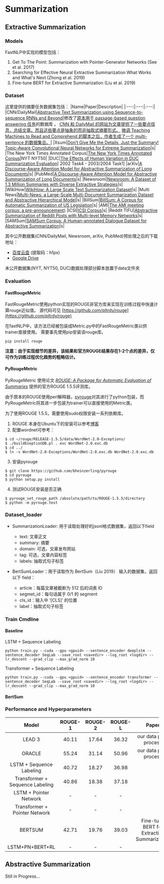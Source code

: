 # Summarization 

## Extractive Summarization


### Models

FastNLP中实现的模型包括：

1. Get To The Point: Summarization with Pointer-Generator Networks (See et al. 2017)
2. Searching for Effective Neural Extractive Summarization  What Works and What's Next (Zhong et al. 2019)
3. Fine-tune BERT for Extractive Summarization (Liu et al. 2019)


### Dataset

这里提供的摘要任务数据集包括：
|Name|Paper|Description|
|:---:|:---:|:---:|
|CNN/DailyMail|[Abstractive Text Summarization using Sequence-to-sequence RNNs and Beyond](https://www.aclweb.org/anthology/K16-1028/)|修改了[原本用于 passage-based question answering 任务](https://arxiv.org/abs/1506.03340)的数据库 。 [CNN 和 DailyMail 的网站为文章提供了一些要点信息，总结文章。而且这些要点是抽象的而非抽取式摘要形式。](https://arxiv.org/abs/1506.03340 "Both news providers supplement their articles with a number of bullet points, summarising aspects of the information contained in the article. Of key importance is that these summary points are abstractive and do not simply copy sentences from the documents.") [微调 Teaching Machines to Read and Comprehend 的脚本之后，作者生成了一个 multi-sentence 的数据集合。](https://www.aclweb.org/anthology/K16-1028/ "With a simple modification of the script, we restored all the summary bullets of each story in the original order to obtain a multi-sentence summary, where each bullet is treated as a sentence.")|
|Xsum|[Don’t Give Me the Details, Just the Summary! Topic-Aware Convolutional Neural Networks for Extreme Summarization](https://www.aclweb.org/anthology/D18-1206/)|s|
|The New York Times Annotated Corpus|[The New York Times Annotated Corpus](https://catalog.ldc.upenn.edu/LDC2008T19)|NYT NYT50|
|DUC|[The Effects of Human Variation in DUC Summarization Evaluation](https://www.aclweb.org/anthology/W04-1003/)| 2002 Task4 - 2003/2004 Task1|
|arXiv|[A Discourse-Aware Attention Model for Abstractive Summarization of Long Documents](https://arxiv.org/abs/1804.05685)|s|
|PubMed|[A Discourse-Aware Attention Model for Abstractive Summarization of Long Documents](https://arxiv.org/abs/1804.05685)|s|
|Newsroom|[Newsroom: A Dataset of 1.3 Million Summaries with Diverse Extractive Strategies](https://www.aclweb.org/anthology/N18-1065/)|s|
|WikiHow|[WikiHow: A Large Scale Text Summarization Dataset](https://arxiv.org/abs/1810.09305)|s|
|Multi News|[Multi-News: a Large-Scale Multi-Document Summarization Dataset and Abstractive Hierarchical Model](https://arxiv.org/abs/1906.01749)|s|
|BillSum|[BillSum: A Corpus for Automatic Summarization of US Legislation](https://www.aclweb.org/anthology/D19-5406/)|s|
|AMI|[The AMI meeting corpus: a pre-announcement](http://groups.inf.ed.ac.uk/ami/download/))
|ICSI|[ICSI Corpus](http://groups.inf.ed.ac.uk/ami/icsi/)|s|
|Reddit TIFU|[Abstractive Summarization of Reddit Posts with Multi-level Memory Networks](https://arxiv.org/abs/1811.00783)|s|
|SAMSum|[SAMSum Corpus: A Human-annotated Dialogue Dataset for Abstractive Summarization](https://arxiv.org/abs/1911.12237)|s|



其中公开数据集(CNN/DailyMail, Newsroom, arXiv, PubMed)预处理之后的下载地址：

- [百度云盘](https://pan.baidu.com/s/11qWnDjK9lb33mFZ9vuYlzA) (提取码：h1px)
- [Google Drive](https://drive.google.com/file/d/1uzeSdcLk5ilHaUTeJRNrf-_j59CQGe6r/view?usp=drivesdk)

未公开数据集(NYT, NYT50, DUC)数据处理部分脚本放置于data文件夹



### Evaluation

#### FastRougeMetric

FastRougeMetric使用python实现的ROUGE非官方库来实现在训练过程中快速计算rouge近似值。
 源代码可见 [https://github.com/pltrdy/rouge](https://github.com/pltrdy/rouge)

在fastNLP中，该方法已经被包装成Metric.py中的FastRougeMetric类以供trainer直接使用。
需要事先使用pip安装该rouge库。

    pip install rouge


**注意：由于实现细节的差异，该结果和官方ROUGE结果存在1-2个点的差异，仅可作为训练过程优化趋势的粗略估计。**

    

#### PyRougeMetric

PyRougeMetric 使用论文 [*ROUGE: A Package for Automatic Evaluation of Summaries*](https://www.aclweb.org/anthology/W04-1013) 提供的官方ROUGE 1.5.5评测库。

由于原本的ROUGE使用perl解释器，[pyrouge](https://github.com/bheinzerling/pyrouge)对其进行了python包装，而PyRougeMetric将其进一步包装为trainer可以直接使用的Metric类。

为了使用ROUGE 1.5.5，需要使用sudo权限安装一系列依赖库。

1. ROUGE 本身在Ubuntu下的安装可以参考[博客](https://blog.csdn.net/Hay54/article/details/78744912)
2. 配置wordnet可参考：
```shell
$ cd ~/rouge/RELEASE-1.5.5/data/WordNet-2.0-Exceptions/
$ ./buildExeptionDB.pl . exc WordNet-2.0.exc.db
$ cd ../
$ ln -s WordNet-2.0-Exceptions/WordNet-2.0.exc.db WordNet-2.0.exc.db
```
3. 安装pyrouge
```shell
$ git clone https://github.com/bheinzerling/pyrouge
$ cd pyrouge
$ python setup.py install
```
4. 测试ROUGE安装是否正确
```shell
$ pyrouge_set_rouge_path /absolute/path/to/ROUGE-1.5.5/directory
$ python -m pyrouge.test
```




### Dataset_loader

- SummarizationLoader: 用于读取处理好的jsonl格式数据集，返回以下field
    - text: 文章正文
    - summary: 摘要
    - domain: 可选，文章发布网站
    - tag: 可选，文章内容标签
    - labels: 抽取式句子标签

- BertSumLoader：用于读取作为 BertSum（Liu 2019） 输入的数据集，返回以下 field：
  - article：每篇文章被截断为 512 后的词表 ID
  - segmet_id：每句话属于 0/1 的 segment
  - cls_id：输入中 ‘[CLS]’ 的位置
  - label：抽取式句子标签



### Train Cmdline

#### Baseline

LSTM + Sequence Labeling

    python train.py --cuda --gpu <gpuid> --sentence_encoder deeplstm --sentence_decoder SeqLab --save_root <savedir> --log_root <logdir> --lr_descent --grad_clip --max_grad_norm 10

Transformer + Sequence Labeling

    python train.py --cuda --gpu <gpuid> --sentence_encoder transformer --sentence_decoder SeqLab --save_root <savedir> --log_root <logdir> --lr_descent --grad_clip --max_grad_norm 10



#### BertSum



### Performance and Hyperparameters

|              Model              | ROUGE-1 | ROUGE-2 | ROUGE-L |                    Paper                    |
| :-----------------------------: | :-----: | :-----: | :-----: | :-----------------------------------------: |
|             LEAD 3              |  40.11  |  17.64  |  36.32  |            our data pre-process             |
|             ORACLE              |  55.24  |  31.14  |  50.96  |            our data pre-process             |
|    LSTM + Sequence Labeling     |  40.72  |  18.27  |  36.98  |                                             |
| Transformer + Sequence Labeling |  40.86  |  18.38  |  37.18  |                                             |
|     LSTM + Pointer Network      |    -    |    -    |    -    |                                             |
|  Transformer + Pointer Network  |    -    |    -    |    -    |                                             |
|             BERTSUM             |  42.71  |  19.76  |  39.03  | Fine-tune BERT for Extractive Summarization |
|         LSTM+PN+BERT+RL         |    -    |    -    |    -    |                                             |



## Abstractive Summarization
Still in Progress...